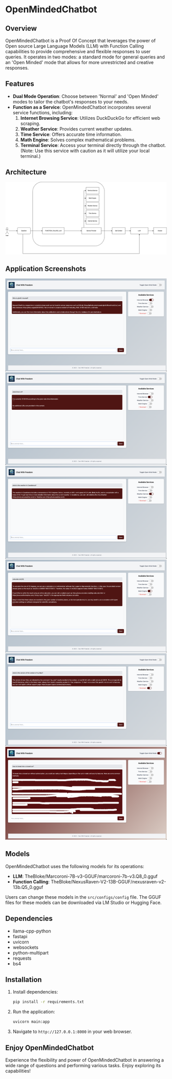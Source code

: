 # OpenMindedChatbot

## Overview

OpenMindedChatbot is a Proof Of Concept that leverages the power of Open source Large Language Models (LLM) with Function Calling capabilities to provide comprehensive and flexible responses to user queries. It operates in two modes: a standard mode for general queries and an 'Open Minded' mode that allows for more unrestricted and creative responses.

## Features

- **Dual Mode Operation**: Choose between 'Normal' and 'Open Minded' modes to tailor the chatbot's responses to your needs.
- **Function as a Service**: OpenMindedChatbot incorporates several service functions, including:
  1. **Internet Browsing Service**: Utilizes DuckDuckGo for efficient web scraping.
  2. **Weather Service**: Provides current weather updates.
  3. **Time Service**: Offers accurate time information.
  4. **Math Engine**: Solves complex mathematical problems.
  5. **Terminal Service**: Access your terminal directly through the chatbot. (Note: Use this service with caution as it will utilize your local terminal.)

## Architecture

![Alt text](Architecture.png)

## Application Screenshots

![Alt text](screen1.png)
![Alt text](screen2.png)
![Alt text](screen3.png)
![Alt text](screen4.png)
![Alt text](screen5.png)
![Alt text](screen6.png)


## Models

OpenMindedChatbot uses the following models for its operations:

- **LLM**: TheBloke/Marcoroni-7B-v3-GGUF/marcoroni-7b-v3.Q8_0.gguf
- **Function Calling**: TheBloke/NexusRaven-V2-13B-GGUF/nexusraven-v2-13b.Q5_0.gguf

Users can change these models in the `src/configs/config` file. The GGUF files for these models can be downloaded via LM Studio or Hugging Face.

## Dependencies

- llama-cpp-python
- fastapi
- uvicorn
- websockets
- python-multipart
- requests
- bs4

## Installation

1. Install dependencies:

    ```bash
    pip install -r requirements.txt
    ```

2. Run the application:

    ```bash
    uvicorn main:app
    ```

3. Navigate to `http://127.0.0.1:8000` in your web browser.

## Enjoy OpenMindedChatbot

Experience the flexibility and power of OpenMindedChatbot in answering a wide range of questions and performing various tasks. Enjoy exploring its capabilities!
